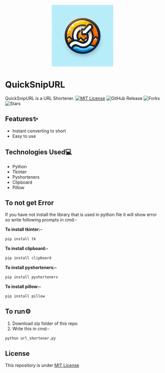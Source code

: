 <p align="center">
  <img height="200" width="200" src="logo.jpg">
</p>

# QuickSnipURL
QuickSnipURL is a URL Shortener.
[![MIT License](https://img.shields.io/badge/License-MIT-green.svg)](https://github.com/Harshit2012/PlotForge?tab=MIT-1-ov-file#readme)
![GitHub Release](https://img.shields.io/github/v/release/harshit2012/plotforge)
![Forks](https://img.shields.io/github/forks/harshit2012/plotforge)
![Stars](https://img.shields.io/github/stars/harshit2012/plotforge)

## Features✨
- Instant converting to short
- Easy to use

## Technologies Used💻
- Python
- Tkinter
- Pyshorteners
- Clipboard
- Pillow

## To not get Error
If you have not install the library that is used in python file it will show error so write following prompts in cmd:-

**To install tkinter:-**
```bash
pip install tk
```

**To install clipboard:-**
```bash
pip install clipboard
```

**To install pyshorteners:-**
```bash
pip install pyshorteners
```

**To install pillow:-**
```bash
pip install pillow
```

## To run⚙️
1. Download zip folder of this repo
2. Write this in cmd:-
```bash
python url_shortener.py
```

## License
This repository is under [MIT License](https://github.com/Harshit2012/QuickSnipURL/blob/main/LICENSE)
